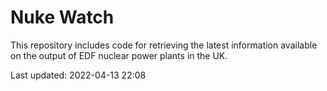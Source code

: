 # Nuke Watch

This repository includes code for retrieving the latest information available on the output of EDF nuclear power plants in the UK.

Last updated: 2022-04-13 22:08
